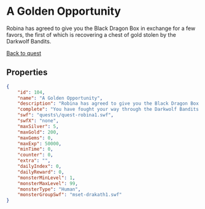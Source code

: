 # A Golden Opportunity

Robina has agreed to give you the Black Dragon Box in exchange for a few favors, the first of which is recovering a chest of gold stolen by the Darkwolf Bandits.

[Back to quest](../quests.md)

## Properties

```json
{
    "id": 104,
    "name": "A Golden Opportunity",
    "description": "Robina has agreed to give you the Black Dragon Box in exchange for a few favors, the first of which is recovering a chest of gold stolen by the Darkwolf Bandits.",
    "complete": "You have fought your way through the Darkwolf Bandits to their forest hideout and recovered the stolen chest for Robina. What could she want with all this gold?",
    "swf": "quests\/quest-robina1.swf",
    "swfX": "none",
    "maxSilver": 5,
    "maxGold": 200,
    "maxGems": 0,
    "maxExp": 50000,
    "minTime": 0,
    "counter": 0,
    "extra": "",
    "dailyIndex": 0,
    "dailyReward": 0,
    "monsterMinLevel": 1,
    "monsterMaxLevel": 99,
    "monsterType": "Human",
    "monsterGroupSwf": "mset-drakath1.swf"
}
```


